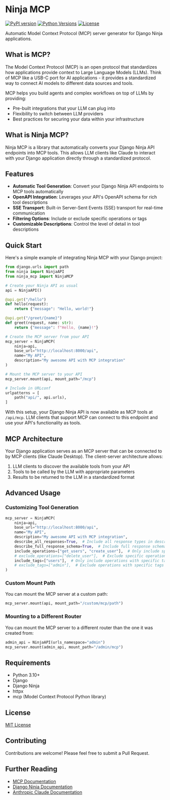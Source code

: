 # Ninja MCP

[![PyPI version](https://img.shields.io/pypi/v/django-ninja-mcp.svg)](https://pypi.org/project/django-ninja-mcp/)
[![Python Versions](https://img.shields.io/pypi/pyversions/django-ninja-mcp.svg)](https://pypi.org/project/django-ninja-mcp/)
[![License](https://img.shields.io/github/license/mikeedjones/django-ninja-mcp.svg)](https://github.com/mikeedjones/django-ninja-mcp/blob/main/LICENSE)

Automatic Model Context Protocol (MCP) server generator for Django Ninja applications.

## What is MCP?

The Model Context Protocol (MCP) is an open protocol that standardizes how applications provide context to Large Language Models (LLMs). Think of MCP like a USB-C port for AI applications - it provides a standardized way to connect AI models to different data sources and tools.

MCP helps you build agents and complex workflows on top of LLMs by providing:
* Pre-built integrations that your LLM can plug into
* Flexibility to switch between LLM providers
* Best practices for securing your data within your infrastructure

## What is Ninja MCP?

Ninja MCP is a library that automatically converts your Django Ninja API endpoints into MCP tools. This allows LLM clients like Claude to interact with your Django application directly through a standardized protocol.

## Features

- **Automatic Tool Generation**: Convert your Django Ninja API endpoints to MCP tools automatically
- **OpenAPI Integration**: Leverages your API's OpenAPI schema for rich tool descriptions
- **SSE Transport**: Built-in Server-Sent Events (SSE) transport for real-time communication
- **Filtering Options**: Include or exclude specific operations or tags
- **Customizable Descriptions**: Control the level of detail in tool descriptions

## Quick Start

Here's a simple example of integrating Ninja MCP with your Django project:

```python
from django.urls import path
from ninja import NinjaAPI
from ninja_mcp import NinjaMCP

# Create your Ninja API as usual
api = NinjaAPI()

@api.get("/hello")
def hello(request):
    return {"message": "Hello, world!"}

@api.get("/greet/{name}")
def greet(request, name: str):
    return {"message": f"Hello, {name}!"}

# Create the MCP server from your API
mcp_server = NinjaMCP(
    ninja=api,
    base_url="http://localhost:8000/api",
    name="My API",
    description="My awesome API with MCP integration"
)

# Mount the MCP server to your API
mcp_server.mount(api, mount_path="/mcp")

# Include in URLconf
urlpatterns = [
    path("api/", api.urls),
]
```

With this setup, your Django Ninja API is now available as MCP tools at `/api/mcp`. LLM clients that support MCP can connect to this endpoint and use your API's functionality as tools.

## MCP Architecture

Your Django application serves as an MCP server that can be connected to by MCP clients (like Claude Desktop). The client-server architecture allows:

1. LLM clients to discover the available tools from your API
2. Tools to be called by the LLM with appropriate parameters
3. Results to be returned to the LLM in a standardized format

## Advanced Usage

### Customizing Tool Generation

```python
mcp_server = NinjaMCP(
    ninja=api,
    base_url="http://localhost:8000/api",
    name="My API",
    description="My awesome API with MCP integration",
    describe_all_responses=True,  # Include all response types in descriptions
    describe_full_response_schema=True,  # Include full response schemas
    include_operations=["get_users", "create_user"],  # Only include specific operations
    # exclude_operations=["delete_user"],  # Exclude specific operations
    include_tags=["users"],  # Only include operations with specific tags
    # exclude_tags=["admin"],  # Exclude operations with specific tags
)
```

### Custom Mount Path

You can mount the MCP server at a custom path:

```python
mcp_server.mount(api, mount_path="/custom/mcp/path")
```

### Mounting to a Different Router

You can mount the MCP server to a different router than the one it was created from:

```python
admin_api = NinjaAPI(urls_namespace="admin")
mcp_server.mount(admin_api, mount_path="/admin/mcp")
```


## Requirements

- Python 3.10+
- Django
- Django Ninja
- httpx
- mcp (Model Context Protocol Python library)

## License

[MIT License](LICENSE)

## Contributing

Contributions are welcome! Please feel free to submit a Pull Request.

## Further Reading

- [MCP Documentation](https://docs.mcp.example.com/)
- [Django Ninja Documentation](https://django-ninja.rest-framework.com/)
- [Anthropic Claude Documentation](https://docs.anthropic.com/)